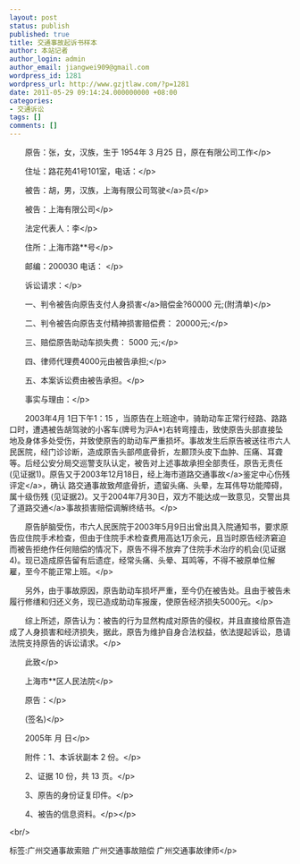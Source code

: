 ```yaml
---
layout: post
status: publish
published: true
title: 交通事故起诉书样本
author: 本站记者
author_login: admin
author_email: jiangwei909@gmail.com
wordpress_id: 1281
wordpress_url: http://www.gzjtlaw.com/?p=1281
date: 2011-05-29 09:14:24.000000000 +08:00
categories:
- 交通诉讼
tags: []
comments: []
---
```

<p><p>　　原告：张，女，汉族，生于 1954年 3 月25 日，原在有限公司工作<&#47;p><p>　　住址：路花苑41号101室，电话：<&#47;p><p>　　被告：胡，男，汉族，上海有限公司<a>驾驶<&#47;a>员<&#47;p><p>　　被告：上海有限公司<&#47;p><p>　　法定代表人：李<&#47;p><p>　　住所：上海市路**号<&#47;p><p>　　邮编：200030 电话： <&#47;p><p>　　诉讼请求：<&#47;p><p>　　一、判令被告向原告支付<a>人身损害<&#47;a>赔偿金?60000 元;(附清单)<&#47;p><p>　　二、判令被告向原告支付精神损害赔偿费： 20000元;<&#47;p><p>　　三、赔偿原告助动车损失费： 5000 元;<&#47;p><p>　　四、律师代理费4000元由被告承担;<&#47;p><p>　　五、本案诉讼费由被告承担。<&#47;p><p>　　事实与理由：<&#47;p><p>　　2003年4月 1日下午1：15 ，当原告在上班途中，骑助动车正常行经路、路路口时，遭遇被告胡驾驶的小客车(牌号为沪A*)右转弯撞击，致使原告头部直接坠地及身体多处受伤，并致使原告的助动车严重损坏。事故发生后原告被送往市六人民医院，经门诊诊断，造成原告头部颅底骨折，左颞顶头皮下血肿、压痛、耳聋等。后经公安分局交巡警支队认定，被告对上述事故承担全部责任，原告无责任(见证据1)。原告又于2003年12月18日，经上海市道路<a>交通事故<&#47;a>鉴定中心<a>伤残评定<&#47;a>，确认 路交通事故致颅底骨折，遗留头痛、头晕，左耳伟导功能障碍，属十级伤残 (见证据2)。又于2004年7月30日，双方不能达成一致意见，交警出具了<a>道路交通<&#47;a>事故损害赔偿调解终结书。<&#47;p><p>　　原告胪脑受伤，市六人民医院于2003年5月9日出曾出具入院通知书，要求原告应住院手术检查，但由于住院手术检查费用高达1万余元，且当时原告经济窘迫而被告拒绝作任何赔偿的情况下，原告不得不放弃了住院手术治疗的机会(见证据4)。现已造成原告留有后遗症，经常头痛、头晕、耳鸣等，不得不被原单位解雇，至今不能正常上班。<&#47;p><p>　　另外，由于事故原因，原告助动车损坏严重，至今仍在被告处。且由于被告未履行修缮和归还义务，现已造成助动车报废，使原告经济损失5000元。<&#47;p><p>　　综上所述，原告认为：被告的行为显然构成对原告的侵权，并且直接给原告造成了人身损害和经济损失，据此，原告为维护自身合法权益，依法提起诉讼，恳请法院支持原告的诉讼请求。<&#47;p><p>　　此致<&#47;p><p>　　上海市**区人民法院<&#47;p><p>　　原告：<&#47;p><p>　　(签名)<&#47;p><p>　　2005年 月 日<&#47;p><p>　　附件：1、本诉状副本 2 份。<&#47;p><p>　　2、证据 10 份，共 13 页。<&#47;p><p>　　3、原告的身份证复印件。<&#47;p><p>　　4、被告的信息资料。<&#47;p><&#47;p><br&#47;><p>标签:广州交通事故索赔 广州交通事故赔偿 广州交通事故律师<&#47;p>
